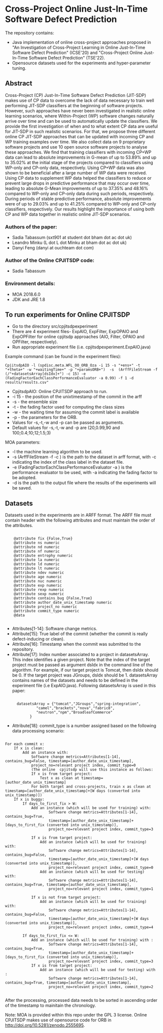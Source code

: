 <h1>Cross-Project Online Just-In-Time Software
Defect Prediction 
</h1>

The repository contains:
<ul>
  <li>Java implementation of online cross-project approaches proposed in "An Investigation of Cross-Project Learning in Online
Just-In-Time Software Defect Prediction" (ICSE'20) and "Cross-Project Online Just-In-Time Software
  Defect Prediction" (TSE'22). </li>
  <li>Opensource datasets used for the experiments and hyper-parameter tuning.</li>
  </ul>
  
  <h2>Abstract</h2>
Cross-Project (CP) Just-In-Time Software Defect Prediction (JIT-SDP) makes use of CP data to overcome the lack of data necessary to train well performing JIT-SDP classifiers at the beginning of software projects. However, such approaches have never been investigated in realistic online learning scenarios, where Within-Project (WP) software changes naturally arrive over time and can be used to automatically update the classifiers. We provide the first investigation of when and to what extent CP data are useful for JIT-SDP in such realistic scenarios. For that, we propose three different online CP JIT-SDP approaches that can be updated with incoming CP and WP training examples over time. We also collect data on 9 proprietary software projects and use 10 open source software projects to analyse these approaches. We find that training classifiers with incoming CP+WP data can lead to absolute
improvements in G-mean of up to 53.89% and up to 35.02% at the initial stage of the projects compared to classifiers using WP-only and CP-only data, respectively. Using CP+WP data was also shown to be beneficial after a large number of WP data were received. Using CP data to supplement WP data helped the classifiers to reduce or prevent large drops in predictive performance that may occur over time, leading to absolute G-Mean improvements of up to 37.35% and 48.16% compared to WP-only and CP-only data during such periods, respectively. During periods of stable predictive performance, absolute improvements were of up to 29.03% and up to 41.25% compared to WP-only and CP-only classifiers, respectively. Our results highlight the importance of using both CP and WP data together in realistic online JIT-SDP scenarios.

<h3>Authors of the paper:</h3>
<ul>
  <li>Sadia Tabassum (sxt901 at student dot bham dot ac dot uk)</li>
  <li>Leandro Minku (L dot L dot Minku at bham dot ac dot uk)</li>
  <li>Danyi Feng (danyi at ouchteam dot com) 
</ul>
<h3> Author of the Online CPJITSDP code:</h3>
<ul>
	<li>Sadia Tabassum
	</li>
</ul>

<h3>Environment details:</h3>
<ul>
  <li>MOA 2018.6.0</li>
  <li>JDK and JRE 1.8</li>
</ul>

<h2>To run experiments for Online CPJITSDP</h2>
<ul>
  <li>Go to the directory src/cpjitsdpexperiment</li>
  <li>There are 4 experiment files- ExpAIO, ExpFilter, ExpOPAIO and ExpOPFilter for online cpjitsdp approaches (AIO, Filter, OPAIO and OPFilter, respectively).</li>
  <li>Run appropriate experiment file (i.e. cpjitsdpexperiment.ExpAIO.java)</li>
</ul>

Example command (can be found in the experiment files):

```
CpjitsdpAIO -l (spdisc.meta.WFL_OO_ORB_Oza -i 15 -s "+ens+" -t "+theta+" -w "+waitingTime+" -p "+paramsORB+")  -s  (ArffFileStream -f (/"+datasetsArray[dsIdx]+") -c 15) -e (FadingFactorEachClassPerformanceEvaluator -a 0.99) -f 1 -d results/results.csv"
```
<ul>
  <li>CpjitsdpAIO: Online CPJITSDP approach to run.</li>
  <li>-i 15 - the position of the unixtimestamp of the commit in the arff</li>
  <li>-s - the ensemble size</li>
  <li>-t - the fading factor used for computing the class sizes</li>
  <li>-w - the waiting time for assuming the commit label is available</li>
  <li>-p - the parameters for the ORB.</li>
  <li>Values for -s,-t,-w and -p can be passed as arguments. </li>
  <li>Default values for -s,-t,-w and -p are (20,0.99,90 and 100;0.4;10;12;1.5;3)</li>
</ul>

MOA parameters:
<ul>
  <li>-l the machine learning algorithm to be used.</li>

<li>-s (ArffFileStream -f -c ) is the path to the dataset in arff format, with -c indicating the index of the class label in the dataset file.</li>

<li>-e (FadingFactorEachClassPerformanceEvaluator -a ) is the performance evaluator to be used, with -a indicating the fading factor to be adopted.</li>

<li>-d is the path to the output file where the results of the experiments will be saved.</li>
</ul>

<h2>Datasets</h2>
Datasets used in the experiments are in ARFF format. The ARFF file must contain header with the following attributes and must maintain the order of the attributes.

```

    @attribute fix {False,True}
    @attribute ns numeric
    @attribute nd numeric
    @attribute nf numeric
    @attribute entrophy numeric
    @attribute la numeric
    @attribute ld numeric
    @attribute lt numeric
    @attribute ndev numeric
    @attribute age numeric
    @attribute nuc numeric
    @attribute exp numeric
    @attribute rexp numeric
    @attribute sexp numeric
    @attribute contains_bug {False,True}
    @attribute author_date_unix_timestamp numeric
    @attribute project_no numeric
    @attribute commit_type numeric
    @data
    
```

<ul>
<li>
Attributes[1-14]: Software change metrics.</li>
<li>
Attribute[15]: True label of the commit (whether the commit is really defect-inducing or clean).
</li>
<li>
Attribute[16]: Timestamp when the commit was submitted to the repository. 
</li>
<li>Attribute[17]: Index number associated to a project in datasetsArray. This index identifies a given project. Note that the index of the target project must be passed as argument dsIdx in the command line of the algorithm. For example,  if our target project is Tomcat, then dsIdx should be 0. If the target project was JGroups, dsldx should be 1. datasetsArray contains names of the datasets and needs to be defined in the experiment file (i.e ExpAIO.java). Following datasetsArray is used in this paper:

```

  datasetsArray = {"tomcat","JGroups","spring-integration",
		   "camel","brackets","nova","fabric8",
		   "neutron","npm","BroadleafCommerce"
		}
```
  
  </li>
  <li>Attribute[18]: commit_type is a number assigned based on the following data processing scenario:
  
</ul>

```

For each commit x:
	If x is clean:
		Add an instance with: 
			Software change metrics=Attributes[1-14], contains_bug=False, timestamp=[author_date_unix_timestamp], 
			project_no=relevant project index, commit_type=0
			(The online  cpjitsdp will use this instance as follows:
			If x is from target project:
				Test x as clean at timestamp=[author_date_unix_timestamp]
			For both target and cross-projects, train x as clean at timestamp=[author_date_unix_timestamp]+[W days (converted into unix_timestamp)])
	If x is buggy:
		If days_to_first_fix > W:
			Add an instance (which will be used for training) with:
					Software change metrics=Attributes[1-14], contains_bug=True, 
					timestamp=[author_date_unix_timestamp]+[days_to_first_fix (converted into unix_timestamp)], 
					project_no=relevant project index, commit_type=3
					
			If x is from target project:	
				Add an instance (which will be used for training) with:
					Software change metrics=Attributes[1-14], contains_bug=False, 
					timestamp=[author_date_unix_timestamp]+[W days (converted into unix_timestamp)], 
					project_no=relevant project index, commit_type=0
				Add an instance (which will be used for testing)  with:
					Software change metrics=Attributes[1-14], contains_bug=True, timestamp=[author_date_unix_timestamp], 
					project_no=relevant project index, commit_type=1
							
			If x is not from target project:
				Add an instance (which will be used for training) with:
					Software change metrics=Attributes[1-14], contains_bug=False, 
					timestamp=[author_date_unix_timestamp]+[W days (converted into unix_timestamp)], 
					project_no=relevant project index, commit_type=4
						
		If days_to_first_fix <= W:
			Add an instance (which will be used for training) with :
					Software change metrics=Attributes[1-14], contains_bug=True, 
					timestamp=[author_date_unix_timestamp]+[days_to_first_fix (converted into unix_timestamp)], 
					project_no=relevant project index, commit_type=3
			If x is from target project:
				Add an instance (which will be used for testing) with :
					Software change metrics=Attributes[1-14], contains_bug=True, timestamp=[author_date_unix_timestamp], 
					project_no=relevant project index, commit_type=2


```					
After the processing, processed data needs to be sorted in ascending order of the timestamp to mainitain the chronology.

Note: MOA is provided within this repo under the GPL 3 license.	
Online CPJITSDP makes use of opensource code for ORB in http://doi.org/10.5281/zenodo.2555695.
